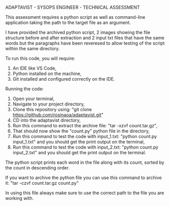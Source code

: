 ADAPTAVIST - SYSOPS ENGINEER - TECHNICAL ASSESSMENT

This assessment requires a python script as well as command-line application taking the path to the target file as an argument.

I have provided the archived python script, 2 images showing the file structure before and after extraction and 2 input txt files that have the same words but the paragraphs have been reveresed to allow testing of the script within the same directory. 

To run this code, you will require:
1. An IDE like VS Code,
2. Python installed on the machine,
3. Git installed and configured correctly on the IDE.

Running the code:
1. Open your terminal, 
2. Navigate to your project directory,
3. Clone this repository using: "git clone https://github.com/rosinaoa/adaptavist.git"
4. CD into the adaptavist directory,
5. Run this command to extract the archive file: "tar -xzvf count.tar.gz",
6. That should now show the "count.py" python file in the directory,
7. Run this command to test the code with input_1.txt: "python count.py input_1.txt" and you should get the print output on the terminal,
8. Run this command to test the code with input_2.txt: "python count.py input_2.txt" and you should get the print output on the terminal.

The python script prints each word in the file along with its count, sorted by the count in descending order.

If you want to archive the python file you can use this command to archive it: "tar -czvf count.tar.gz count.py"

In using this file always make sure to use the correct path to the file you are working with.